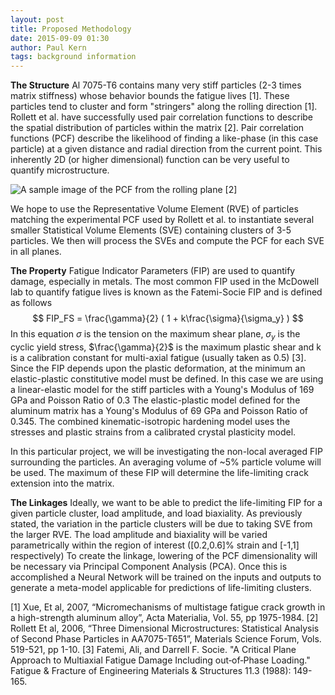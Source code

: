 ```yaml
---
layout: post
title: Proposed Methodology
date: 2015-09-09 01:30
author: Paul Kern
tags: background information
---
```

<!-- Start Writing Below in Markdown -->
**The Structure**
Al 7075-T6 contains many very stiff particles (2-3 times matrix stiffness) whose behavior bounds the fatigue lives [1]. These particles tend to cluster and form "stringers" along the rolling direction [1].
Rollett et al. have successfully used pair correlation functions to describe the spatial distribution of particles within the matrix [2]. Pair correlation functions (PCF) describe the likelihood of finding a like-phase (in this case particle) at a given distance and radial direction from the current point. This inherently 2D (or higher dimensional) function can be very useful to quantify microstructure.

![A sample image of the PCF from the rolling plane](/MIC-AL7075-PARTICLES/img/pcf.png) [2]

We hope to use the Representative Volume Element (RVE) of particles matching the experimental PCF used by Rollett et al. to instantiate several smaller Statistical Volume Elements (SVE) containing clusters of 3-5 particles. We then will process the SVEs and compute the PCF for each SVE in all planes.

**The Property**
Fatigue Indicator Parameters (FIP) are used to quantify damage, especially in metals. The most common FIP used in the McDowell lab to quantify fatigue lives is known as the Fatemi-Socie FIP and is defined as follows
$$
FIP_FS = \frac{\gamma}{2} ( 1 + k\frac{\sigma}{\sigma_y} )
$$
In this equation $\sigma$ is the tension on the maximum shear plane, $\sigma_y$ is the cyclic yield stress, $\frac{\gamma}{2}$ is the maximum plastic shear and k is a calibration constant for multi-axial fatigue (usually taken as 0.5) [3].
Since the FIP depends upon the plastic deformation, at the minimum an elastic-plastic constitutive model must be defined. In this case we are using a linear-elastic model for the stiff particles with a Young's Modulus of 169 GPa and Poisson Ratio of 0.3
The elastic-plastic model defined for the aluminum matrix has a Young's Modulus of 69 GPa and Poisson Ratio of 0.345. The combined kinematic-isotropic hardening model uses the stresses and plastic strains from a calibrated crystal plasticity model.

In this particular project, we will be investigating the non-local averaged FIP surrounding the particles. An averaging volume of ~5% particle volume will be used. The maximum of these FIP will determine the life-limiting crack extension into the matrix.

**The Linkages**
Ideally, we want to be able to predict the life-limiting FIP for a given particle cluster, load amplitude, and load biaxiality. As previously stated, the variation in the particle clusters will be due to taking SVE from the larger RVE.
The load amplitude and biaxiality will be varied parametrically within the region of interest ([0.2,0.6]% strain and [-1,1] respectively)
To create the linkage, lowering of the PCF dimensionality will be necessary via Principal Component Analysis (PCA). Once this is accomplished a Neural Network will be trained on the inputs and outputs to generate a meta-model applicable for predictions of life-limiting clusters.

[1] Xue, Et al, 2007, “Micromechanisms of multistage fatigue crack growth in a high-strength aluminum alloy”, Acta Materialia, Vol. 55, pp 1975-1984.
[2] Rollett Et al, 2006, “Three Dimensional Microstructures: Statistical Analysis of Second Phase Particles in AA7075-T651”, Materials Science Forum, Vols. 519-521, pp 1-10.
[3] Fatemi, Ali, and Darrell F. Socie. "A Critical Plane Approach to Multiaxial Fatigue Damage Including out‐of‐Phase Loading." Fatigue & Fracture of Engineering Materials & Structures 11.3 (1988): 149-165.


